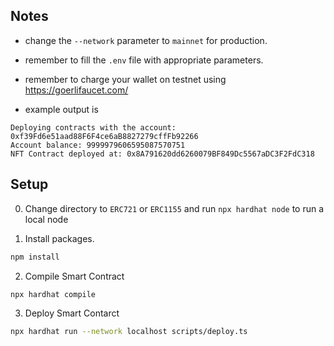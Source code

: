 

## Notes

* change the `--network` parameter to `mainnet` for production.

* remember to fill the `.env` file with appropriate parameters.

* remember to charge your wallet on testnet using https://goerlifaucet.com/

* example output is 
```
Deploying contracts with the account: 0xf39Fd6e51aad88F6F4ce6aB8827279cffFb92266
Account balance: 9999979606595087570751
NFT Contract deployed at: 0x8A791620dd6260079BF849Dc5567aDC3F2FdC318
```


## Setup

0. Change directory to `ERC721` or `ERC1155` and run ```npx hardhat node``` to run a local node

1. Install packages.
```bash
npm install
```

2. Compile Smart Contract
```bash
npx hardhat compile
```

3. Deploy Smart Contarct
```bash
npx hardhat run --network localhost scripts/deploy.ts
```